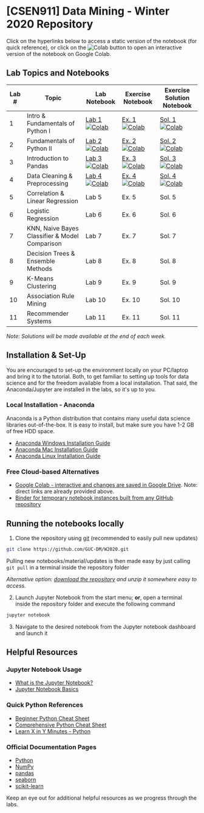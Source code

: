 # [CSEN911] Data Mining - Winter 2020 Repository

Click on the hyperlinks below to access a static version of the notebook (for quick reference), or click on the ![Colab](https://colab.research.google.com/assets/colab-badge.svg) button to open an interactive version of the notebook on Google Colab.

## Lab Topics and Notebooks

| Lab # | Topic                                          | Lab Notebook                                                                                                                                                                                                       | Exercise Notebook                                                                                                                                                                                                        | Exercise Solution Notebook                                                                                                                                                                                              |
| ----- | ---------------------------------------------- | ------------------------------------------------------------------------------------------------------------------------------------------------------------------------------------------------------------------ | ------------------------------------------------------------------------------------------------------------------------------------------------------------------------------------------------------------------------ | ----------------------------------------------------------------------------------------------------------------------------------------------------------------------------------------------------------------------- |
| 1     | Intro & Fundamentals of Python I               | [Lab 1](lab_content/Lab_01_Complete.ipynb) [![Colab](https://colab.research.google.com/assets/colab-badge.svg)](https://colab.research.google.com/github/GUC-DM/W2020/blob/main/lab_content/Lab_01_Complete.ipynb) | [Ex. 1](lab_exercises/Lab_01_Exercises.ipynb) [![Colab](https://colab.research.google.com/assets/colab-badge.svg)](https://colab.research.google.com/github/GUC-DM/W2020/blob/main/lab_exercises/Lab_01_Exercises.ipynb) | [Sol. 1](lab_solutions/Lab_01_Solution.ipynb) [![Colab](https://colab.research.google.com/assets/colab-badge.svg)](https://colab.research.google.com/github/GUC-DM/W2020/blob/main/lab_solutions/Lab_01_Solution.ipynb) |
| 2     | Fundamentals of Python II                      | [Lab 2](lab_content/Lab_02_Complete.ipynb) [![Colab](https://colab.research.google.com/assets/colab-badge.svg)](https://colab.research.google.com/github/GUC-DM/W2020/blob/main/lab_content/Lab_02_Complete.ipynb) | [Ex. 2](lab_exercises/Lab_02_Exercises.ipynb) [![Colab](https://colab.research.google.com/assets/colab-badge.svg)](https://colab.research.google.com/github/GUC-DM/W2020/blob/main/lab_exercises/Lab_02_Exercises.ipynb) | [Sol. 2](lab_solutions/Lab_02_Solution.ipynb) [![Colab](https://colab.research.google.com/assets/colab-badge.svg)](https://colab.research.google.com/github/GUC-DM/W2020/blob/main/lab_solutions/Lab_02_Solution.ipynb) |
| 3     | Introduction to Pandas                         | [Lab 3](lab_content/Lab_03_Complete.ipynb) [![Colab](https://colab.research.google.com/assets/colab-badge.svg)](https://colab.research.google.com/github/GUC-DM/W2020/blob/main/lab_content/Lab_03_Complete.ipynb) | [Ex. 3](lab_exercises/Lab_03_Exercises.ipynb) [![Colab](https://colab.research.google.com/assets/colab-badge.svg)](https://colab.research.google.com/github/GUC-DM/W2020/blob/main/lab_exercises/Lab_03_Exercises.ipynb) | [Sol. 3](lab_solutions/Lab_03_Solution.ipynb) [![Colab](https://colab.research.google.com/assets/colab-badge.svg)](https://colab.research.google.com/github/GUC-DM/W2020/blob/main/lab_solutions/Lab_03_Solution.ipynb) |
| 4     | Data Cleaning & Preprocessing                  | [Lab 4](lab_content/Lab_04_Complete.ipynb) [![Colab](https://colab.research.google.com/assets/colab-badge.svg)](https://colab.research.google.com/github/GUC-DM/W2020/blob/main/lab_content/Lab_04_Complete.ipynb) | [Ex. 4](lab_exercises/Lab_04_Exercises.ipynb) [![Colab](https://colab.research.google.com/assets/colab-badge.svg)](https://colab.research.google.com/github/GUC-DM/W2020/blob/main/lab_exercises/Lab_04_Exercises.ipynb) | [Sol. 4](lab_solutions/Lab_04_Solution.ipynb) [![Colab](https://colab.research.google.com/assets/colab-badge.svg)](https://colab.research.google.com/github/GUC-DM/W2020/blob/main/lab_solutions/Lab_04_Solution.ipynb) |
| 5     | Correlation & Linear Regression                | Lab 5                                                                                                                                                                                                              | Ex. 5                                                                                                                                                                                                                    | Sol. 5                                                                                                                                                                                                                  |
| 6     | Logistic Regression                            | Lab 6                                                                                                                                                                                                              | Ex. 6                                                                                                                                                                                                                    | Sol. 6                                                                                                                                                                                                                  |
| 7     | KNN, Naive Bayes Classifier & Model Comparison | Lab 7                                                                                                                                                                                                              | Ex. 7                                                                                                                                                                                                                    | Sol. 7                                                                                                                                                                                                                  |
| 8     | Decision Trees & Ensemble Methods              | Lab 8                                                                                                                                                                                                              | Ex. 8                                                                                                                                                                                                                    | Sol. 8                                                                                                                                                                                                                  |
| 9     | K-Means Clustering                             | Lab 9                                                                                                                                                                                                              | Ex. 9                                                                                                                                                                                                                    | Sol. 9                                                                                                                                                                                                                  |
| 10    | Association Rule Mining                        | Lab 10                                                                                                                                                                                                             | Ex. 10                                                                                                                                                                                                                   | Sol. 10                                                                                                                                                                                                                 |
| 11    | Recommender Systems                            | Lab 11                                                                                                                                                                                                             | Ex. 11                                                                                                                                                                                                                   | Sol. 11                                                                                                                                                                                                                 |

_Note: Solutions will be made available at the end of each week._

## Installation & Set-Up

You are encouraged to set-up the environment locally on your PC/laptop and bring it to the tutorial.
Both, to get familiar to setting up tools for data science and for the freedom available from a local installation.
That said, the Anaconda/Jupyter are installed in the labs, so it's up to you.

### Local Installation - Anaconda

Anaconda is a Python distribution that contains many useful data science libraries out-of-the-box. It is easy to install, but make sure you have 1-2 GB of free HDD space.

- [Anaconda Windows Installation Guide](https://docs.anaconda.com/anaconda/install/windows/)
- [Anaconda Mac Installation Guide](https://docs.anaconda.com/anaconda/install/mac-os/)
- [Anaconda Linux Installation Guide](https://docs.anaconda.com/anaconda/install/linux/)

### Free Cloud-based Alternatives

- [Google Colab - interactive and changes are saved in Google Drive](colab.research.google.com/). Note: direct links are already provided above.
- [Binder for temporary notebook instances built from any GitHub repository](https://mybinder.org/)

## Running the notebooks locally

1. Clone the repository using [git](https://git-scm.com/downloads) (recommended to easily pull new updates)

```bash
git clone https://github.com/GUC-DM/W2020.git
```

Pulling new notebooks/material/updates is then made easy by just calling `git pull` in a terminal inside the repository folder

_Alternative option: [download the repository](https://github.com/GUC-DM/W2020/archive/master.zip) and unzip it somewhere easy to access._

2. Launch Jupyter Notebook from the start menu; **or**, open a terminal inside the repository folder and execute the following command

```bash
jupyter notebook
```

3. Navigate to the desired notebook from the Jupyter notebook dashboard and launch it

## Helpful Resources

### Jupyter Notebook Usage

- [What is the Jupyter Notebook?](https://nbviewer.jupyter.org/github/jupyter/notebook/blob/master/docs/source/examples/Notebook/What%20is%20the%20Jupyter%20Notebook.ipynb)
- [Jupyter Notebook Basics](https://nbviewer.jupyter.org/github/jupyter/notebook/blob/master/docs/source/examples/Notebook/Notebook%20Basics.ipynb)

### Quick Python References

- [Beginner Python Cheat Sheet](https://ehmatthes.github.io/pcc_2e/cheat_sheets/cheat_sheets/)
- [Comprehensive Python Cheat Sheet](https://gto76.github.io/python-cheatsheet/)
- [Learn X in Y Minutes - Python](https://learnxinyminutes.com/docs/python/)

### Official Documentation Pages

- [Python](https://docs.python.org/3/)
- [NumPy](https://numpy.org/doc/stable/)
- [pandas](https://pandas.pydata.org/docs/)
- [seaborn](https://seaborn.pydata.org/)
- [scikit-learn](https://scikit-learn.org/stable/user_guide.html)

Keep an eye out for additional helpful resources as we progress through the labs.
